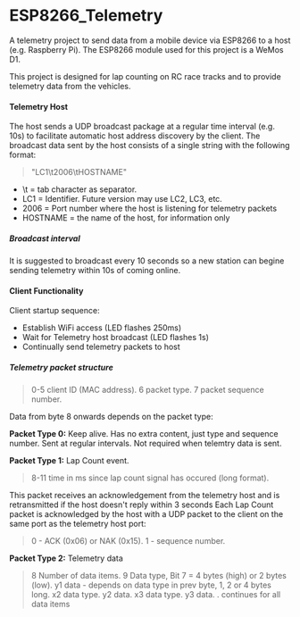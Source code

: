 # ESP8266_Telemetry

A telemetry project to send data from a mobile device via ESP8266 to a host (e.g. Raspberry Pi).
The ESP8266 module used for this project is a WeMos D1.

This project is designed for lap counting on RC race tracks and to provide telemetry data from the vehicles.

#### Telemetry Host
The host sends a UDP broadcast package at a regular time interval (e.g. 10s) to facilitate automatic host address discovery by the client.
The broadcast data sent by the host consists of a single string with the following format:
> "LC1\t2006\tHOSTNAME"
- \t = tab character as separator.
- LC1 = Identifier. Future version may use LC2, LC3, etc.
- 2006 = Port number where the host is listening for telemetry packets
- HOSTNAME = the name of the host, for information only

##### Broadcast interval
It is suggested to broadcast every 10 seconds so a new station can begine sending telemetry within 10s of coming online.

#### Client Functionality
Client startup sequence:
- Establish WiFi access (LED flashes 250ms)
- Wait for Telemetry host broadcast (LED flashes 1s)
- Continually send telemetry packets to host

##### Telemetry packet structure
>0-5 client ID (MAC address).
>6   packet type.
>7   packet sequence number.

Data from byte 8 onwards depends on the packet type:

**Packet Type 0:** Keep alive.
Has no extra content, just type and sequence number. Sent at regular intervals. Not required when telemtry data is sent.

**Packet Type 1:** Lap Count event.
>8-11 time in ms since lap count signal has occured (long format).

This packet receives an acknowledgement from the telemetry host and is retransmitted if the host doesn't reply within 3 seconds
Each Lap Count packet is acknowledged by the host with a UDP packet to the client on the same port as the telemetry host port:
>0 - ACK (0x06) or NAK (0x15).
>1 - sequence number.

**Packet Type 2:** Telemetry data
>8    Number of data items. 
>9    Data type, Bit 7 = 4 bytes (high) or 2 bytes (low). 
>y1   data - depends on data type in prev byte, 1, 2 or 4 bytes long. 
>x2   data type. 
>y2   data. 
>x3   data type. 
>y3   data. 
>.    continues for all data items
